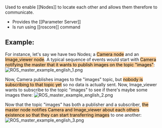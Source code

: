 Used to enable [[Nodes]] to locate each other and allows them therefore to communicate.

- Provides the [[Parameter Server]]
- Is run using [[roscore]] command

## Example:
For instance, let's say we have two Nodes; a <mark style="background: #FFB86CA6;">Camera node</mark> and an <mark style="background: #FFB86CA6;">Image_viewer node</mark>. A typical sequence of events would start with <mark style="background: #FFB86CA6;">Camera notifying the master that it wants to publish images on the topic "images"</mark>:
![ROS_master_example_english_1.png](https://wiki.ros.org/Master?action=AttachFile&do=get&target=ROS_master_example_english_1.png "ROS_master_example_english_1.png") 

Now, Camera publishes images to the "images" topic, but <mark style="background: #FFB86CA6;">nobody is subscribing to that topic yet</mark> so no data is actually sent. Now, Image_viewer wants to subscribe to the topic "images" to see if there's maybe some images there:
![ROS_master_example_english_2.png](https://wiki.ros.org/Master?action=AttachFile&do=get&target=ROS_master_example_english_2.png "ROS_master_example_english_2.png") 

Now that the topic "images" has both a publisher and a subscriber, <mark style="background: #FFB86CA6;">the master node notifies Camera and Image_viewer about each others existence so that they can start transferring images</mark> to one another:
![ROS_master_example_english_3.png](https://wiki.ros.org/Master?action=AttachFile&do=get&target=ROS_master_example_english_3.png "ROS_master_example_english_3.png")